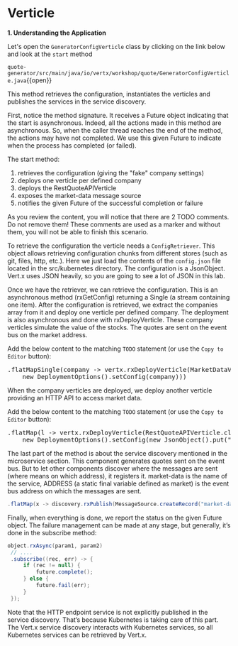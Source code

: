 # Verticle

**1. Understanding the Application**

Let's open the ``GeneratorConfigVerticle`` class by clicking on the link below and look at the `start` method

``quote-generator/src/main/java/io/vertx/workshop/quote/GeneratorConfigVerticle.java``{{open}}

This method retrieves the configuration, instantiates the verticles and publishes the services in the service discovery.

First, notice the method signature. It receives a Future object indicating that the start is asynchronous. Indeed, all the actions made in this method are asynchronous. So, when the caller thread reaches the end of the method, the actions may have not completed. We use this given Future to indicate when the process has completed (or failed).

The start method:

1. retrieves the configuration (giving the "fake" company settings)
2. deploys one verticle per defined company
3. deploys the RestQuoteAPIVerticle
4. exposes the market-data message source
5. notifies the given Future of the successful completion or failure

As you review the content, you will notice that there are 2 TODO comments. Do not remove them! These comments are used as a marker and without them, you will not be able to finish this scenario.

To retrieve the configuration the verticle needs a ``ConfigRetriever``. This object allows retrieving configuration chunks from different stores (such as git, files, http, etc.). Here we just load the contents of the ``config.json`` file located in the src/kubernetes directory. The configuration is a JsonObject. Vert.x uses JSON heavily, so you are going to see a lot of JSON in this lab.

Once we have the retriever, we can retrieve the configuration. This is an asynchronous method (rxGetConfig) returning a Single (a stream containing one item). After the configuration is retrieved, we extract the companies array from it and deploy one verticle per defined company. The deployment is also asynchronous and done with rxDeployVerticle. These company verticles simulate the value of the stocks. The quotes are sent on the event bus on the market address.

Add the below content to the matching `TODO` statement (or use the `Copy to Editor` button):
      
<pre class="file" data-filename="src/main/java/io/vertx/workshop/quote/GeneratorConfigVerticle.java" data-target="insert" data-marker="// TODO: MarketDataVerticle">
.flatMapSingle(company -> vertx.rxDeployVerticle(MarketDataVerticle.class.getName(),
    new DeploymentOptions().setConfig(company)))
</pre>

When the company verticles are deployed, we deploy another verticle providing an HTTP API to access market data. 

Add the below content to the matching `TODO` statement (or use the `Copy to Editor` button):

<pre class="file" data-filename="src/main/java/io/vertx/workshop/quote/GeneratorConfigVerticle.java" data-target="insert" data-marker="// TODO: RestQuoteAPIVerticle">
.flatMap(l -> vertx.rxDeployVerticle(RestQuoteAPIVerticle.class.getName(),
    new DeploymentOptions().setConfig(new JsonObject().put("HTTP_PORT", HTTP_PORT))))</pre>

The last part of the method is about the service discovery mentioned in the microservice section. This component generates quotes sent on the event bus. But to let other components discover where the messages are sent (where means on which address), it registers it. market-data is the name of the service, ADDRESS (a static final variable defined as market) is the event bus address on which the messages are sent.

```java
.flatMap(x -> discovery.rxPublish(MessageSource.createRecord("market-data", ADDRESS)))
```

Finally, when everything is done, we report the status on the given Future object. The failure management can be made at any stage, but generally, it’s done in the subscribe method:
                                                                                   
```java
object.rxAsync(param1, param2)
 // ....
 .subscribe((rec, err) -> {
     if (rec != null) {
         future.complete();
     } else {
         future.fail(err);
     }
 });
```

Note that the HTTP endpoint service is not explicitly published in the service discovery. That’s because Kubernetes is taking care of this part. The Vert.x service discovery interacts with Kubernetes services, so all Kubernetes services can be retrieved by Vert.x.